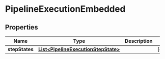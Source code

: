 

# PipelineExecutionEmbedded

## Properties

Name | Type | Description | Notes
------------ | ------------- | ------------- | -------------
**stepStates** | [**List&lt;PipelineExecutionStepState&gt;**](PipelineExecutionStepState.md) |  |  [optional]



